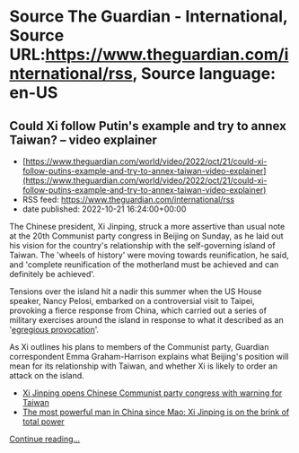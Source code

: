 # Source The Guardian - International, Source URL:https://www.theguardian.com/international/rss, Source language: en-US

## Could Xi follow Putin's example and try to annex Taiwan? – video explainer
 - [https://www.theguardian.com/world/video/2022/oct/21/could-xi-follow-putins-example-and-try-to-annex-taiwan-video-explainer](https://www.theguardian.com/world/video/2022/oct/21/could-xi-follow-putins-example-and-try-to-annex-taiwan-video-explainer)
 - RSS feed: https://www.theguardian.com/international/rss
 - date published: 2022-10-21 16:24:00+00:00

<p>The Chinese president, Xi Jinping, struck a more assertive than usual note at the 20th Communist party congress in Beijing on Sunday, as he laid out his vision for the country's relationship with the self-governing island of Taiwan. The 'wheels of history' were moving towards reunification, he said, and 'complete reunification of the motherland must be achieved and can definitely be achieved'.</p><p>Tensions over the island hit a nadir this summer when the US House speaker, Nancy Pelosi, embarked on a controversial visit to Taipei, provoking a fierce response from China, which carried out a series of military exercises around the island in response to what it described as an '<a href="https://www.theguardian.com/environment/2022/aug/05/what-does-the-us-china-row-mean-for-climate-change-taiwan">egregious provocation</a>'.&nbsp;</p><p>As Xi outlines his plans to members of the Communist party, Guardian correspondent Emma Graham-Harrison explains what Beijing's position will mean for its relationship with Taiwan, and whether Xi is likely to order an attack on the island.</p><ul><li><a href="https://www.theguardian.com/world/2022/oct/16/xi-jinping-speech-opens-china-communist-party-congress">Xi Jinping opens Chinese Communist party congress with warning for Taiwan</a></li><li><a href="https://www.theguardian.com/world/2022/oct/15/china-xi-jinping-communist-party-congress">The most powerful man in China since Mao: Xi Jinping is on the brink of total power</a></li></ul> <a href="https://www.theguardian.com/world/video/2022/oct/21/could-xi-follow-putins-example-and-try-to-annex-taiwan-video-explainer">Continue reading...</a>
